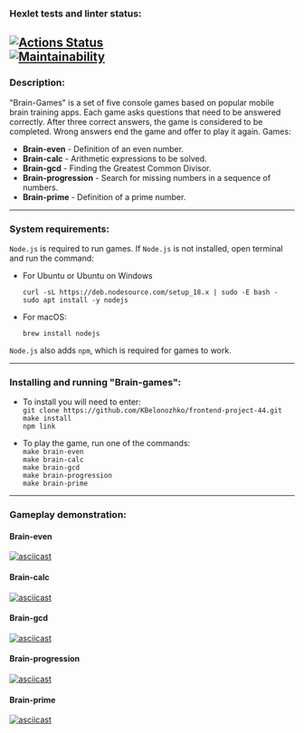 ### Hexlet tests and linter status:
[![Actions Status](https://github.com/KBelonozhko/frontend-project-44/workflows/hexlet-check/badge.svg)](https://github.com/KBelonozhko/frontend-project-44/actions)\
[![Maintainability](https://api.codeclimate.com/v1/badges/ebb8c5886068e0790b04/maintainability)](https://codeclimate.com/github/KBelonozhko/frontend-project-44/maintainability)
---
### Description:
"Brain-Games" is a set of five console games based on popular mobile brain training apps. Each game asks questions that need to be answered correctly. After three correct answers, the game is considered to be completed. Wrong answers end the game and offer to play it again. Games:

- __Brain-even__ - Definition of an even number.
- __Brain-calc__ - Arithmetic expressions to be solved.
- __Brain-gcd__ - Finding the Greatest Common Divisor.
- __Brain-progression__ - Search for missing numbers in a sequence of numbers.
- __Brain-prime__ - Definition of a prime number.

---
### System requirements:
`Node.js` is required to run games. If `Node.js` is not installed, open terminal and run the command:
- For Ubuntu or Ubuntu on Windows

	`curl -sL https://deb.nodesource.com/setup_18.x | sudo -E bash -`\
`sudo apt install -y nodejs`

- For macOS:

	`brew install nodejs`
    
`Node.js` also adds `npm`, which is required for games to work.

---
### Installing and running "Brain-games":

- To install you will need to enter:\
`git clone https://github.com/KBelonozhko/frontend-project-44.git`\
`make install`\
`npm link`

- To play the game, run one of the commands:\
`make brain-even`\
`make brain-calc`\
`make brain-gcd`\
`make brain-progression`\
`make brain-prime`

---

### Gameplay demonstration:

#### Brain-even

[![asciicast](https://asciinema.org/a/pFebuYk6sHzFQ3YM5GD2D8KlJ.svg)](https://asciinema.org/a/pFebuYk6sHzFQ3YM5GD2D8KlJ)

#### Brain-calc

[![asciicast](https://asciinema.org/a/xXAbeDwayQjf0RZOAQNrNiyJL.svg)](https://asciinema.org/a/xXAbeDwayQjf0RZOAQNrNiyJL)

#### Brain-gcd

[![asciicast](https://asciinema.org/a/eFi6D7baq9X5N9vqmW5Q7YUd0.svg)](https://asciinema.org/a/eFi6D7baq9X5N9vqmW5Q7YUd0)

#### Brain-progression

[![asciicast](https://asciinema.org/a/eV9hXDhl4IFbQnrnbfDkpZnFb.svg)](https://asciinema.org/a/eV9hXDhl4IFbQnrnbfDkpZnFb)

#### Brain-prime

[![asciicast](https://asciinema.org/a/tXlYOq4uHmlMQtQ8acqvmWrcs.svg)](https://asciinema.org/a/tXlYOq4uHmlMQtQ8acqvmWrcs)

